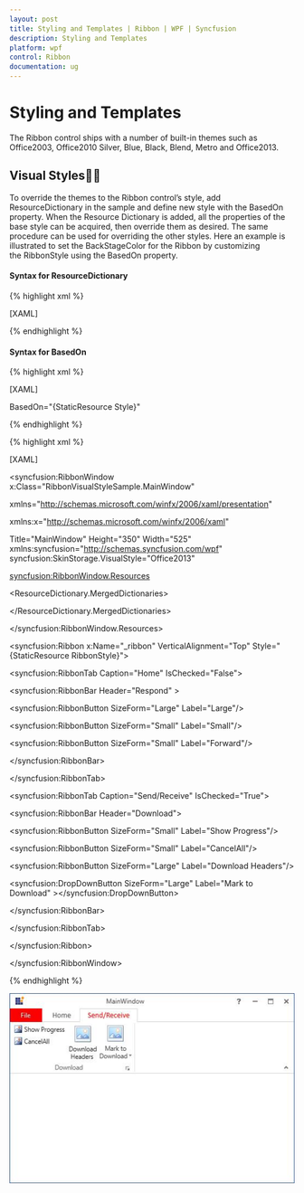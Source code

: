 ```yaml
---
layout: post
title: Styling and Templates | Ribbon | WPF | Syncfusion
description: Styling and Templates
platform: wpf
control: Ribbon
documentation: ug
---
```

# Styling and Templates

The Ribbon control ships with a number of built-in themes such as Office2003, Office2010 Silver, Blue, Black, Blend, Metro and Office2013. 

## Visual Styles
To override the themes to the Ribbon control’s style, add ResourceDictionary in the sample and define new style with the BasedOn property. When the Resource Dictionary is added, all the properties of the base style can be acquired, then override them as desired. The same procedure can be used for overriding the other styles. Here an example is illustrated to set the BackStageColor for the Ribbon by customizing the RibbonStyle using the BasedOn property.

#### Syntax for ResourceDictionary

{% highlight xml %}

[XAML]

<ResourceDictionary Source="/Syncfusion.Tools.WPF;Component/FrameWork/Ribbon/themes/Office2013Style.xaml">
</ResourceDictionary>

{% endhighlight %}


#### Syntax for BasedOn

{% highlight xml %}

[XAML]

BasedOn="{StaticResource <StyleName><ControlName>Style}"

{% endhighlight %}

{% highlight xml %}

[XAML]

<syncfusion:RibbonWindow x:Class="RibbonVisualStyleSample.MainWindow"

xmlns="http://schemas.microsoft.com/winfx/2006/xaml/presentation"

xmlns:x="http://schemas.microsoft.com/winfx/2006/xaml"

Title="MainWindow" Height="350" Width="525" xmlns:syncfusion="http://schemas.syncfusion.com/wpf" syncfusion:SkinStorage.VisualStyle="Office2013"

>

<syncfusion:RibbonWindow.Resources>

<ResourceDictionary>

<ResourceDictionary.MergedDictionaries>

<ResourceDictionary Source="/Syncfusion.Tools.WPF;Component/FrameWork/Ribbon/themes/Office2013Style.xaml"/>

</ResourceDictionary.MergedDictionaries>

<Style x:Key="RibbonStyle" TargetType="{x:Type syncfusion:Ribbon}" BasedOn="{StaticResource Office2013RibbonStyle}">

<Setter Property="BackStageColor" Value="Red"/>

</Style>

</ResourceDictionary>

</syncfusion:RibbonWindow.Resources>

<Grid>

<syncfusion:Ribbon x:Name="_ribbon" VerticalAlignment="Top"  Style="{StaticResource RibbonStyle}">

<syncfusion:RibbonTab  Caption="Home" IsChecked="False">

<syncfusion:RibbonBar Header="Respond" >

<syncfusion:RibbonButton  SizeForm="Large" Label="Large"/>

<syncfusion:RibbonButton SizeForm="Small" Label="Small"/>

<syncfusion:RibbonButton SizeForm="Small" Label="Forward"/>

</syncfusion:RibbonBar>

</syncfusion:RibbonTab>

<syncfusion:RibbonTab Caption="Send/Receive" IsChecked="True">

<syncfusion:RibbonBar Header="Download">

<syncfusion:RibbonButton SizeForm="Small" Label="Show Progress"/>

<syncfusion:RibbonButton SizeForm="Small" Label="CancelAll"/>

<syncfusion:RibbonButton SizeForm="Large" Label="Download Headers"/>

<syncfusion:DropDownButton SizeForm="Large" Label="Mark to Download" ></syncfusion:DropDownButton>

</syncfusion:RibbonBar>

</syncfusion:RibbonTab>

</syncfusion:Ribbon>

</Grid>

</syncfusion:RibbonWindow>

{% endhighlight %}

![](StylingandTemplates_images/StylingandTemplates_img1.jpeg)


